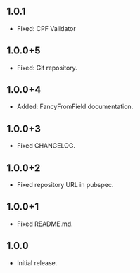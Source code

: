 ## 1.0.1
- Fixed: CPF Validator

## 1.0.0+5
- Fixed: Git repository.

## 1.0.0+4
- Added: FancyFromField documentation.

## 1.0.0+3
- Fixed CHANGELOG.

## 1.0.0+2
- Fixed repository URL in pubspec.

## 1.0.0+1
- Fixed README.md.

## 1.0.0
- Initial release.
